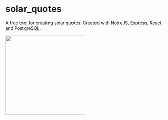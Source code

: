 # solar_quotes
A free tool for creating solar quotes. Created with NodeJS, Express, React, and PostgreSQL.

<img src="/demo/demo-gif.gif" width="250">
